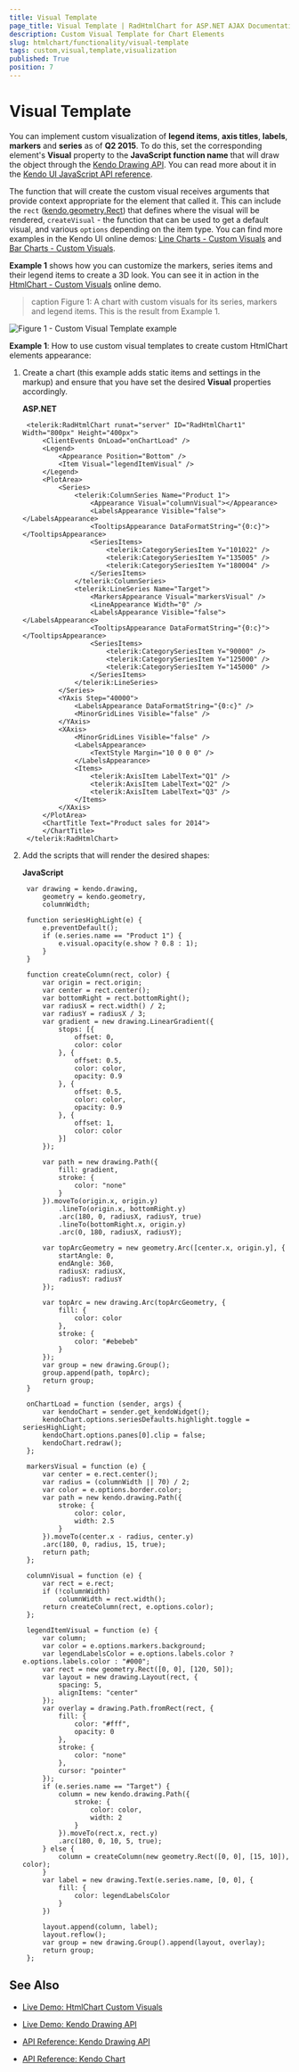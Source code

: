 ```yaml
---
title: Visual Template
page_title: Visual Template | RadHtmlChart for ASP.NET AJAX Documentation
description: Custom Visual Template for Chart Elements
slug: htmlchart/functionality/visual-template
tags: custom,visual,template,visualization
published: True
position: 7
---
```


# Visual Template

You can implement custom visualization of **legend items**, **axis titles**, **labels**, **markers** and **series** as of **Q2 2015**. To do this, set the corresponding element's **Visual** property to the **JavaScript function name** that will draw the object through the [Kendo Drawing API](http://demos.telerik.com/kendo-ui/drawing/index). You can read more about it in the [Kendo UI JavaScript API reference](http://docs.telerik.com/kendo-ui/api/javascript/drawing).

The function that will create the custom visual receives arguments that provide context appropriate for the element that called it. This can include the `rect` ([kendo.geometry.Rect](http://docs.telerik.com/kendo-ui/api/javascript/geometry/rect)) that defines where the visual will be rendered, `createVisual` - the function that can be used to get a default visual, and various `options` depending on the item type. You can find more examples in the Kendo UI online demos: [Line Charts - Custom Visuals](http://demos.telerik.com/kendo-ui/line-charts/visuals) and [Bar Charts - Custom Visuals](http://demos.telerik.com/kendo-ui/bar-charts/visuals).

**Example 1** shows how you can customize the markers, series items and their legend items to create a 3D look. You can see it in action in the [HtmlChart - Custom Visuals](http://demos.telerik.com/aspnet-ajax/htmlchart/examples/functionality/visual-templates/defaultcs.aspx) online demo.

>caption Figure 1: A chart with custom visuals for its series, markers and legend items. This is the result from Example 1.

![Figure 1 - Custom Visual Template example](images/custom-visual-template-example.png)


**Example 1**: How to use custom visual templates to create custom HtmlChart elements appearance:

1. Create a chart (this example adds static items and settings in the markup) and ensure that you have set the desired **Visual** properties accordingly.

	**ASP.NET**

		<telerik:RadHtmlChart runat="server" ID="RadHtmlChart1" Width="800px" Height="400px">
			<ClientEvents OnLoad="onChartLoad" />
			<Legend>
				<Appearance Position="Bottom" />
				<Item Visual="legendItemVisual" />
			</Legend>
			<PlotArea>
				<Series>
					<telerik:ColumnSeries Name="Product 1">
						<Appearance Visual="columnVisual"></Appearance>
						<LabelsAppearance Visible="false"></LabelsAppearance>
						<TooltipsAppearance DataFormatString="{0:c}"></TooltipsAppearance>
						<SeriesItems>
							<telerik:CategorySeriesItem Y="101022" />
							<telerik:CategorySeriesItem Y="135005" />
							<telerik:CategorySeriesItem Y="180004" />
						</SeriesItems>
					</telerik:ColumnSeries>
					<telerik:LineSeries Name="Target">
						<MarkersAppearance Visual="markersVisual" />
						<LineAppearance Width="0" />
						<LabelsAppearance Visible="false"></LabelsAppearance>
						<TooltipsAppearance DataFormatString="{0:c}"></TooltipsAppearance>
						<SeriesItems>
							<telerik:CategorySeriesItem Y="90000" />
							<telerik:CategorySeriesItem Y="125000" />
							<telerik:CategorySeriesItem Y="145000" />
						</SeriesItems>
					</telerik:LineSeries>
				</Series>
				<YAxis Step="40000">
					<LabelsAppearance DataFormatString="{0:c}" />
					<MinorGridLines Visible="false" />
				</YAxis>
				<XAxis>
					<MinorGridLines Visible="false" />
					<LabelsAppearance>
						<TextStyle Margin="10 0 0 0" />
					</LabelsAppearance>
					<Items>
						<telerik:AxisItem LabelText="Q1" />
						<telerik:AxisItem LabelText="Q2" />
						<telerik:AxisItem LabelText="Q3" />
					</Items>
				</XAxis>
			</PlotArea>
			<ChartTitle Text="Product sales for 2014">
			</ChartTitle>
		</telerik:RadHtmlChart>


1. Add the scripts that will render the desired shapes:

	**JavaScript**
		
		var drawing = kendo.drawing,
			geometry = kendo.geometry,
			columnWidth;

		function seriesHighLight(e) {
			e.preventDefault();
			if (e.series.name == "Product 1") {
				e.visual.opacity(e.show ? 0.8 : 1);
			}
		}

		function createColumn(rect, color) {
			var origin = rect.origin;
			var center = rect.center();
			var bottomRight = rect.bottomRight();
			var radiusX = rect.width() / 2;
			var radiusY = radiusX / 3;
			var gradient = new drawing.LinearGradient({
				stops: [{
					offset: 0,
					color: color
				}, {
					offset: 0.5,
					color: color,
					opacity: 0.9
				}, {
					offset: 0.5,
					color: color,
					opacity: 0.9
				}, {
					offset: 1,
					color: color
				}]
			});

			var path = new drawing.Path({
				fill: gradient,
				stroke: {
					color: "none"
				}
			}).moveTo(origin.x, origin.y)
				.lineTo(origin.x, bottomRight.y)
				.arc(180, 0, radiusX, radiusY, true)
				.lineTo(bottomRight.x, origin.y)
				.arc(0, 180, radiusX, radiusY);

			var topArcGeometry = new geometry.Arc([center.x, origin.y], {
				startAngle: 0,
				endAngle: 360,
				radiusX: radiusX,
				radiusY: radiusY
			});

			var topArc = new drawing.Arc(topArcGeometry, {
				fill: {
					color: color
				},
				stroke: {
					color: "#ebebeb"
				}
			});
			var group = new drawing.Group();
			group.append(path, topArc);
			return group;
		}

		onChartLoad = function (sender, args) {
			var kendoChart = sender.get_kendoWidget();
			kendoChart.options.seriesDefaults.highlight.toggle = seriesHighLight;
			kendoChart.options.panes[0].clip = false;
			kendoChart.redraw();
		};

		markersVisual = function (e) {
			var center = e.rect.center();
			var radius = (columnWidth || 70) / 2;
			var color = e.options.border.color;
			var path = new kendo.drawing.Path({
				stroke: {
					color: color,
					width: 2.5
				}
			}).moveTo(center.x - radius, center.y)
			.arc(180, 0, radius, 15, true);
			return path;
		};

		columnVisual = function (e) {
			var rect = e.rect;
			if (!columnWidth)
				columnWidth = rect.width();
			return createColumn(rect, e.options.color);
		};

		legendItemVisual = function (e) {
			var column;
			var color = e.options.markers.background;
			var legendLabelsColor = e.options.labels.color ? e.options.labels.color : "#000";
			var rect = new geometry.Rect([0, 0], [120, 50]);
			var layout = new drawing.Layout(rect, {
				spacing: 5,
				alignItems: "center"
			});
			var overlay = drawing.Path.fromRect(rect, {
				fill: {
					color: "#fff",
					opacity: 0
				},
				stroke: {
					color: "none"
				},
				cursor: "pointer"
			});
			if (e.series.name == "Target") {
				column = new kendo.drawing.Path({
					stroke: {
						color: color,
						width: 2
					}
				}).moveTo(rect.x, rect.y)
				.arc(180, 0, 10, 5, true);
			} else {
				column = createColumn(new geometry.Rect([0, 0], [15, 10]), color);
			}
			var label = new drawing.Text(e.series.name, [0, 0], {
				fill: {
					color: legendLabelsColor
				}
			})

			layout.append(column, label);
			layout.reflow();
			var group = new drawing.Group().append(layout, overlay);
			return group;
		};


## See Also

 * [Live Demo: HtmlChart Custom Visuals](http://demos.telerik.com/aspnet-ajax/htmlchart/examples/functionality/visual-templates/defaultcs.aspx)

 * [Live Demo: Kendo Drawing API](http://demos.telerik.com/kendo-ui/drawing/index)

 * [API Reference: Kendo Drawing API](http://docs.telerik.com/kendo-ui/api/javascript/drawing)

 * [API Reference: Kendo Chart](http://docs.telerik.com/kendo-ui/api/javascript/dataviz/ui/chart)

